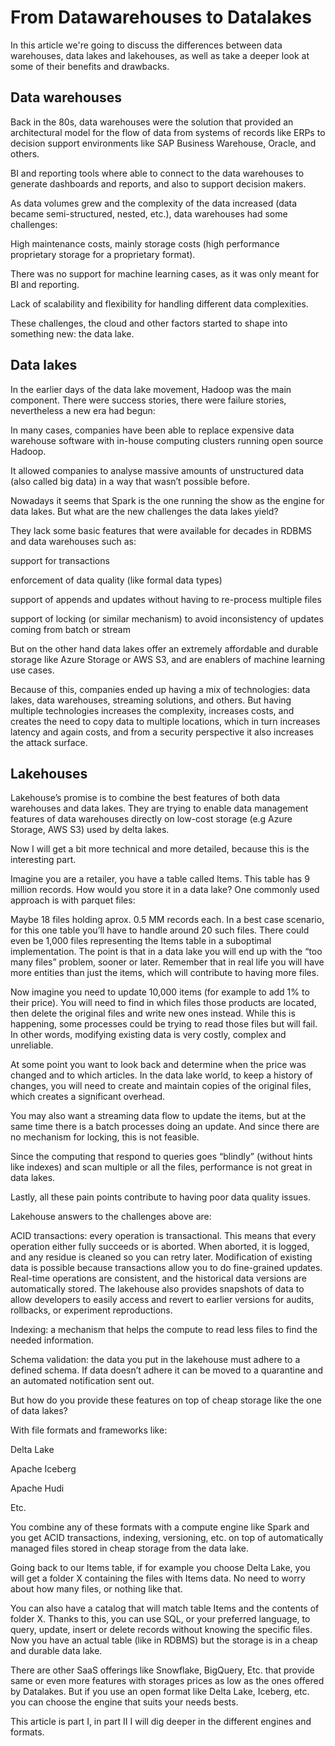 # From Datawarehouses to Datalakes

In this article we're going to discuss the differences between data warehouses, data lakes and lakehouses, as well as take a deeper look at some of their benefits and drawbacks.

## Data warehouses

Back in the 80s, data warehouses were the solution that provided an architectural model for the flow of data from systems of records like ERPs to decision support environments like SAP Business Warehouse, Oracle, and others.

BI and reporting tools where able to connect to the data warehouses to generate dashboards and reports, and also to support decision makers.

As data volumes grew and the complexity of the data increased (data became semi-structured, nested, etc.), data warehouses had some challenges:

High maintenance costs, mainly storage costs (high performance proprietary storage for a proprietary format).

There was no support for machine learning cases, as it was only meant for BI and reporting.

Lack of scalability and flexibility for handling different data complexities.

These challenges, the cloud and other factors started to shape into something new: the data lake.

## Data lakes

In the earlier days of the data lake movement, Hadoop was the main component. There were success stories, there were failure stories, nevertheless a new era had begun:

In many cases, companies have been able to replace expensive data warehouse software with in-house computing clusters running open source Hadoop.

It allowed companies to analyse massive amounts of unstructured data (also called big data) in a way that wasn’t possible before.

Nowadays it seems that Spark is the one running the show as the engine for data lakes. But what are the new challenges the data lakes yield?

They lack some basic features that were available for decades in RDBMS and data warehouses such as:

support for transactions

enforcement of data quality (like formal data types)

support of appends and updates without having to re-process multiple files

support of locking (or similar mechanism) to avoid inconsistency of updates coming from batch or stream

But on the other hand data lakes offer an extremely affordable and durable storage like Azure Storage or AWS S3, and are enablers of machine learning use cases.

Because of this, companies ended up having a mix of technologies: data lakes, data warehouses, streaming solutions, and others. But having multiple technologies increases the complexity, increases costs, and creates the need to copy data to multiple locations, which in turn increases latency and again costs, and from a security perspective it also increases the attack surface.

## Lakehouses

Lakehouse’s promise is to combine the best features of both data warehouses and data lakes. They are trying to enable data management features of data warehouses directly on low-cost storage (e.g Azure Storage, AWS S3) used by delta lakes.

Now I will get a bit more technical and more detailed, because this is the interesting part.

Imagine you are a retailer, you have a table called Items. This table has 9 million records. How would you store it in a data lake? One commonly used approach is with parquet files:

Maybe 18 files holding aprox. 0.5 MM records each. In a best case scenario, for this one table you’ll have to handle around 20 such files. There could even be 1,000 files representing the Items table in a suboptimal implementation. The point is that in a data lake you will end up with the “too many files” problem, sooner or later. Remember that in real life you will have more entities than just the items, which will contribute to having more files.

Now imagine you need to update 10,000 items (for example to add 1% to their price). You will need to find in which files those products are located, then delete the original files and write new ones instead. While this is happening, some processes could be trying to read those files but will fail. In other words, modifying existing data is very costly, complex and unreliable.

At some point you want to look back and determine when the price was changed and to which articles. In the data lake world, to keep a history of changes, you will need to create and maintain copies of the original files, which creates a significant overhead.

You may also want a streaming data flow to update the items, but at the same time there is a batch processes doing an update. And since there are no mechanism for locking, this is not feasible.

Since the computing that respond to queries goes “blindly” (without hints like indexes) and scan multiple or all the files, performance is not great in data lakes.

Lastly, all these pain points contribute to having poor data quality issues.

Lakehouse answers to the challenges above are:

ACID transactions: every operation is transactional. This means that every operation either fully succeeds or is aborted. When aborted, it is logged, and any residue is cleaned so you can retry later. Modification of existing data is possible because transactions allow you to do fine-grained updates. Real-time operations are consistent, and the historical data versions are automatically stored. The lakehouse also provides snapshots of data to allow developers to easily access and revert to earlier versions for audits, rollbacks, or experiment reproductions.

Indexing: a mechanism that helps the compute to read less files to find the needed information.

Schema validation: the data you put in the lakehouse must adhere to a defined schema. If data doesn’t adhere it can be moved to a quarantine and an automated notification sent out.

But how do you provide these features on top of cheap storage like the one of data lakes?

With file formats and frameworks like:

Delta Lake

Apache Iceberg

Apache Hudi

Etc.

You combine any of these formats with a compute engine like Spark and you get ACID transactions, indexing, versioning, etc. on top of automatically managed files stored in cheap storage from the data lake.

Going back to our Items table, if for example you choose Delta Lake, you will get a folder X containing the files with Items data. No need to worry about how many files, or nothing like that.

You can also have a catalog that will match table Items and the contents of folder X. Thanks to this, you can use SQL, or your preferred language, to query, update, insert or delete records without knowing the specific files. Now you have an actual table (like in RDBMS) but the storage is in a cheap and durable data lake.

There are other SaaS offerings like Snowflake, BigQuery, Etc. that provide same or even more features with storages prices as low as the ones offered by Datalakes. But if you use an open format like Delta Lake, Iceberg, etc. you can choose the engine that suits your needs bests.

This article is part I, in part II I will dig deeper in the different engines and formats.
